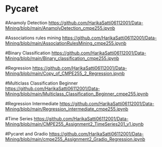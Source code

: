 # Pycaret
#Anamoly Detection
https://github.com/HarikaSatti06112001/Data-Mining/blob/main/AnamolyDetection_cmpe255.ipynb

#Associations rules mining
https://github.com/HarikaSatti06112001/Data-Mining/blob/main/AssociationRulesMining_cmpe255.ipynb

#Binary Classification
https://github.com/HarikaSatti06112001/Data-Mining/blob/main/Binary_classification_cmpe255.ipynb

#Regression
https://github.com/HarikaSatti06112001/Data-Mining/blob/main/Copy_of_CMPE255_2_Regression.ipynb

#Multiclass Classification Beginner
https://github.com/HarikaSatti06112001/Data-Mining/blob/main/Multiclass_Classification_Beginner_cmpe255.ipynb

#Regression Intermediate
https://github.com/HarikaSatti06112001/Data-Mining/blob/main/Regression_intermediate_cmpe255.ipynb

#Time Series
https://github.com/HarikaSatti06112001/Data-Mining/blob/main/CMPE255_Assignment2_TimeSeries201_v1.ipynb

#Pycaret and Gradio
https://github.com/HarikaSatti06112001/Data-Mining/blob/main/cmpe255_Assignment2_Gradio_Regression.ipynb
